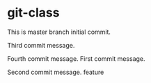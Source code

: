 # git-class
This is master branch initial commit.

Third commit message.

Fourth commit message.
First commit message.

Second commit message.
feature
